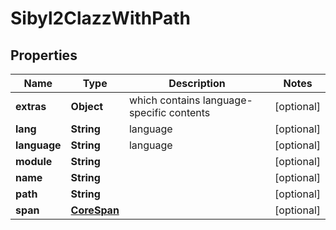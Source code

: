 

# Sibyl2ClazzWithPath


## Properties

| Name | Type | Description | Notes |
|------------ | ------------- | ------------- | -------------|
|**extras** | **Object** | which contains language-specific contents |  [optional] |
|**lang** | **String** | language |  [optional] |
|**language** | **String** | language |  [optional] |
|**module** | **String** |  |  [optional] |
|**name** | **String** |  |  [optional] |
|**path** | **String** |  |  [optional] |
|**span** | [**CoreSpan**](CoreSpan.md) |  |  [optional] |



